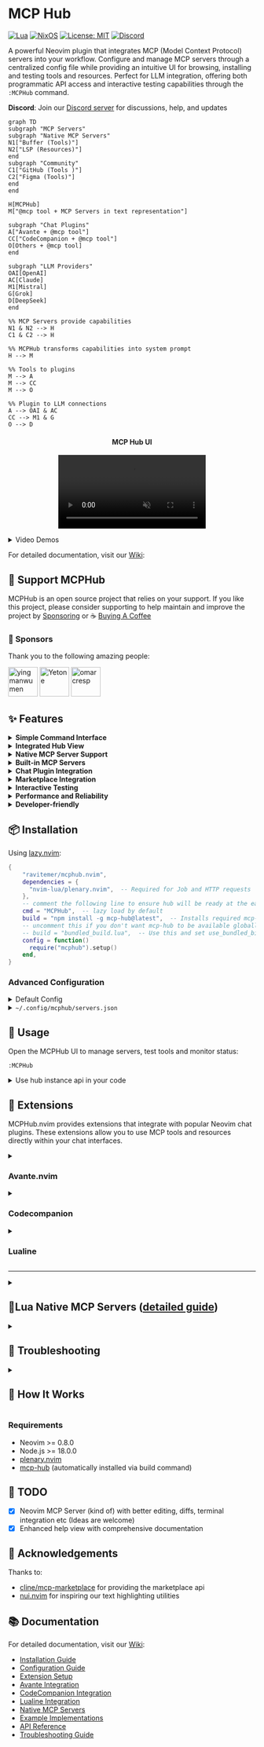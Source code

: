 # MCP Hub

[![Lua](https://img.shields.io/badge/Lua-2C2D72?style=flat-square&logo=lua&logoColor=white)](https://www.lua.org)
[![NixOS](https://img.shields.io/badge/NixOS-5277C3?style=flat-square&logo=nixos&logoColor=white)](https://nixos.org)
[![License: MIT](https://img.shields.io/badge/License-MIT-yellow.svg)](https://opensource.org/licenses/MIT)
[![Discord](https://img.shields.io/badge/Discord-Join-7289DA?style=flat-square&logo=discord&logoColor=white)](https://discord.gg/NTqfxXsNuN)

A powerful Neovim plugin that integrates MCP (Model Context Protocol) servers into your workflow. Configure and manage MCP servers through a centralized config file while providing an intuitive UI for browsing, installing and testing tools and resources. Perfect for LLM integration, offering both programmatic API access and interactive testing capabilities through the `:MCPHub` command.

**Discord**: Join our [Discord server](https://discord.gg/NTqfxXsNuN) for discussions, help, and updates

```mermaid
graph TD
subgraph "MCP Servers"
subgraph "Native MCP Servers"
N1["Buffer (Tools)"]
N2["LSP (Resources)"]
end
subgraph "Community"
C1["GitHub (Tools )"]
C2["Figma (Tools)"]
end
end

H[MCPHub]
M["@mcp tool + MCP Servers in text representation"]

subgraph "Chat Plugins"
A["Avante + @mcp tool"]
CC["CodeCompanion + @mcp tool"]
O[Others + @mcp tool]
end

subgraph "LLM Providers"
OAI[OpenAI]
AC[Claude]
M1[Mistral]
G[Grok]
D[DeepSeek]
end

%% MCP Servers provide capabilities
N1 & N2 --> H
C1 & C2 --> H

%% MCPHub transforms capabilities into system prompt
H --> M

%% Tools to plugins
M --> A
M --> CC
M --> O

%% Plugin to LLM connections
A --> OAI & AC
CC --> M1 & G
O --> D
```

<div align="center">
<p>
<h4>MCP Hub UI</h4>
<video controls muted src="https://github.com/user-attachments/assets/22d14360-5994-455b-8789-4fffd2b598e2"></video>
</p>
</div>



<details>
<summary>Video Demos</summary>

<div align="center">
<p>
<h4>MCP Hub + <a href="https://github.com/yetone/avante.nvim">Avante</a> </h4>
<video controls muted src="https://github.com/user-attachments/assets/e33fb5c3-7dbd-40b2-bec5-471a465c7f4d"></video>
</p>
</div>
<div align="center">
<p>
<h4>Using <a href="https://github.com/olimorris/codecompanion.nvim">codecompanion</a></h4>
<video controls muted src="https://github.com/user-attachments/assets/cefce4bb-d07f-4423-8873-cf7d56656cd3"></video>
</p>
</div>
<div align="center">
<p>
<h4>🎉 Marketplace </h4>
<video controls muted src="https://github.com/user-attachments/assets/20a18abc-f2ba-436e-aab7-ea795f6e28d2"></video>
</p>
</div>

</details>

For detailed documentation, visit our [Wiki](https://github.com/ravitemer/mcphub.nvim/wiki):

## :raised_hands: Support MCPHub

MCPHub is an open source project that relies on your support. If you like this project, please consider supporting to help maintain and improve the project by [Sponsoring](https://github.com/sponsors/ravitemer) or :coffee: [Buying A Coffee](https://www.buymeacoffee.com/ravitemer)

### :purple_heart: Sponsors

Thank you to the following amazing people:

<p align="center">

<a href="https://github.com/yingmanwumen"><img src="https://github.com/yingmanwumen.png" width="60px" alt="yingmanwumen" /></a>
<a href="https://github.com/yetone"><img src="https://github.com/yetone.png" width="60px" alt="Yetone" /></a>
<a href="https://github.com/omarcresp"><img src="https://github.com/omarcresp.png" width="60px" alt="omarcresp" /></a>

</p>

## ✨ Features

<details>
<summary> <strong>Simple Command Interface</strong> </summary>

- Single command `:MCPHub` to access all functionality

</details>

<details>
<summary><strong>Integrated Hub View</strong></summary>

- Dynamically enable/disable servers and tools to optimize token usage
- Start/stop servers with persistent state
- Enable/disable specific tools per server
- Configure custom instructions per server
- State persists across restarts
</details>

<details>
<summary><strong>Native MCP Server Support</strong></summary>

- Create Lua-based MCP servers directly in Neovim ([detailed guide](lua/mcphub/native/NATIVE_SERVER_LLM.md))
- Automatically create lua native MCP servers using LLMs with built-in templates
- Write once, use everywhere design
- Clean chained API for tools, resources, and prompts
- Full URI-based resource system with templates
- Chat-style prompts with role management
- Centralized lifecycle management
</details>

<details>
<summary><strong>Built-in MCP Servers</strong></summary>

- **Neovim Server**: Pre-configured with essential development tools
- File operations (read, write, search, replace)
- Command execution and terminal integration
- LSP integration with diagnostics
- Buffer and environment access
- Interactive chat prompts
- Can be disabled if not needed
</details>


<details>
<summary><strong>Chat Plugin Integration</strong></summary>

- Deep integration with popular Neovim chat plugins:
  - Avante.nvim: Full MCP tool support with auto-approval option
  - CodeCompanion.nvim: MCP resources as chat variables and slash commands for prompts
  - Real-time variable updates when servers change
  - Automatic resource syncing and prompt registration
  - Example: MCP resources as chat variables, prompts as slash_commands
</details>

<details>
<summary><strong>Marketplace Integration</strong></summary>

- Browse available MCP servers with details and stats
- Sort, filter by category, and search servers
- View server documentation and installation guides
- One-click installation via Avante/CodeCompanion
</details>
<details>
<summary><strong>Interactive Testing</strong></summary>

- Real-time tool testing interface
- Resource browsing and access
- Built-in documentation and help
</details>
<details>
<summary><strong>Performance and Reliability</strong></summary>

- Parallel startup for improved performance
- Automatic server lifecycle management
- Smart shutdown handling with configurable delay
</details>

<details>
<summary><strong>Developer-friendly</strong></summary>

- Both sync and async operations supported
- Clean client registration/cleanup
- Comprehensive API for tool and resource access
</details>

## 📦 Installation

Using [lazy.nvim](https://github.com/folke/lazy.nvim):

```lua
{
    "ravitemer/mcphub.nvim",
    dependencies = {
      "nvim-lua/plenary.nvim",  -- Required for Job and HTTP requests
    },
    -- comment the following line to ensure hub will be ready at the earliest
    cmd = "MCPHub",  -- lazy load by default
    build = "npm install -g mcp-hub@latest",  -- Installs required mcp-hub npm module
    -- uncomment this if you don't want mcp-hub to be available globally or can't use -g
    -- build = "bundled_build.lua",  -- Use this and set use_bundled_binary = true in opts  (see Advanced configuration)
    config = function()
      require("mcphub").setup()
    end,
}
```
### Advanced Configuration
<details>
<summary>Default Config</summary>

All options are optional with sensible defaults. Here's a complete example with all available options:

```lua
require("mcphub").setup({
    port = 37373,  -- Default port for MCP Hub
    config = vim.fn.expand("~/.config/mcphub/servers.json"),  -- Absolute path to config file location (will create if not exists)
    native_servers = {}, -- add your native servers here

    auto_approve = false, -- Auto approve mcp tool calls 
    -- Extensions configuration
	extensions = {
		avante = {
		},
		codecompanion = {
			-- Show the mcp tool result in the chat buffer
			-- NOTE:if the result is markdown with headers, content after the headers wont be sent by codecompanion
			show_result_in_chat = false,
			make_vars = true, -- make chat #variables from MCP server resources
            make_slash_commands = true, -- make /slash commands from MCP server prompts
		},
	},

    -- Default window settings
    ui = {
      window = {
        width = 0.8, -- 0-1 (ratio); "50%" (percentage); 50 (raw number)
        height = 0.8, -- 0-1 (ratio); "50%" (percentage); 50 (raw number)
        relative = "editor",
        zindex = 50,
        border = "rounded", -- "none", "single", "double", "rounded", "solid", "shadow"
      },
    },

    -- Event callbacks
    on_ready = function(hub)
      -- Called when hub is ready
    end,
    on_error = function(err)
      -- Called on errors
    end,

    --set this to true when using build = "bundled_build.lua"
    use_bundled_binary = false,  -- Uses bundled mcp-hub instead of global installation

    --WARN: Use the custom setup if you can't use `npm install -g mcp-hub` or cant have `build = "bundled_build.lua"`
    -- Custom Server command configuration 
    --cmd = "node", -- The command to invoke the MCP Hub Server
    --cmdArgs = {"/path/to/node_modules/mcp-hub/dist/cli.js"},    -- Additional arguments for the command

    -- Common command configurations (when not using bundled binary):
    -- 1. Global installation (default):
    --   cmd = "mcp-hub"
    --   cmdArgs = {}
    -- 2. Local npm package:
    --   cmd = "node"
    --   cmdArgs = {"/path/to/node_modules/mcp-hub/dist/cli.js"}
    -- 3. Custom binary:
    --   cmd = "/usr/local/bin/custom-mcp-hub"
    --   cmdArgs = {"--custom-flag"}

    -- Logging configuration
    log = {
      level = vim.log.levels.WARN,
      to_file = false,
      file_path = nil,
      prefix = "MCPHub"
    }
})
```
</details>

<details>
<summary><code>~/.config/mcphub/servers.json</code></summary>

MCPHub uses a JSON configuration file to define MCP servers. The default location is `~/.config/mcphub/servers.json`.

#### Example Configuration

```json
{
  "mcpServers": {
    "fetch": {
      "command": "uvx",
      "args": ["mcp-server-fetch"],
      "env": {
        "API_KEY": "",                 // Falls back to process.env.API_KEY
        "SERVER_URL": null,            // Falls back to process.env.SERVER_URL
        "DEBUG": "true"               // Direct value, no fallback
      }
    }
  }
}
```

#### Configuration Options

- `command`: The command to run the server
- `args`: Command arguments as array
- `disabled`: Optional boolean to disable server
- `disabled_tools`: Optional array of tool names to disable
- `env`: Optional environment variables. Special values:
  - `""` (empty string): Falls back to process.env.[VAR_NAME]
  - `null`: Falls back to process.env.[VAR_NAME]
  - Any other value is used as-is
- `custom_instructions`: Optional custom instructions for the server

#### Environment Variables

Using empty string ("") or null in the env field provides several benefits:
- Keep sensitive values like API keys out of version control
- Use environment variables for deployment-specific settings
- Override environment variables when needed
- Share server configurations safely with placeholder values

</details>


## 🚀 Usage

Open the MCPHub UI to manage servers, test tools and monitor status:

```vim
:MCPHub
```
<details>
<summary>Use hub instance api in your code</summary>

```lua
local hub = mcphub.get_hub_instance()

-- Call a tool (sync)
  local response, err = hub:call_tool("server-name", "tool-name", {
      param1 = "value1"
      }, {
      return_text = true -- Parse response to LLM-suitable text
      })

-- Call a tool (async)
  hub:call_tool("server-name", "tool-name", {
      param1 = "value1"
      }, {
      return_text = true,
      callback = function(response, err)
      -- Use response
      end
      })

-- Access resource (sync)
  local response, err = hub:access_resource("server-name", "resource://uri", {
      return_text = true
      })

-- Get prompt helpers for system prompts
local prompts = hub:generate_prompts()
-- prompts.active_servers: Lists currently active servers
-- prompts.use_mcp_tool: Instructions for tool usage with example
-- prompts.access_mcp_resource: Instructions for resource access with example
```
</details>

## 🔌 Extensions

MCPHub.nvim provides extensions that integrate with popular Neovim chat plugins. These extensions allow you to use MCP tools and resources directly within your chat interfaces.

<details>
<summary>

### Avante.nvim

</summary>

Add MCP capabilities to Avante by including the MCP tool in your setup:

> Set `config.auto_approve = true` or `vim.g.mcphub_auto_approve = true` to automatically approve mcp tool requests. 

```lua
extensions = {
    avante = {
    }
}
```

```lua
require("avante").setup({
    -- other config
    -- The system_prompt type supports both a string and a function that returns a string. Using a function here allows dynamically updating the prompt with mcphub
    system_prompt = function()
        local hub = require("mcphub").get_hub_instance()
        return hub:get_active_servers_prompt()
    end,
    -- The custom_tools type supports both a list and a function that returns a list. Using a function here prevents requiring mcphub before it's loaded
    custom_tools = function()
        return {
            require("mcphub.extensions.avante").mcp_tool(),
        }
    end,
})
```


⚠️ **Tool Conflicts**: [Disable any built-in Avante tools](https://github.com/yetone/avante.nvim#disable-tools) that might conflict with enabled MCP servers to prevent duplicate functionality or unexpected behavior.

If you are using the builtin Neovim server, you might have to disable the following tools in your avante config to avoid any conflicts.

```lua
disabled_tools = {
    "list_files",
    "search_files",
    "read_file",
    "create_file",
    "rename_file",
    "delete_file",
    "create_dir",
    "rename_dir",
    "delete_dir",
    "bash",
},
```
</details>

<details>
<summary>

### Codecompanion

</summary>

Add MCP capabilities to CodeCompanion.

> Set `config.auto_approve = true` or `vim.g.mcphub_auto_approve = true` to automatically approve tool requests.

> Set `make_vars = true` to show resources as #variables in the chat buffer

> Set `make_slash_commands = true` to show prompts as /slash_commands in the chat buffer

- Server prompts become available as `/mcp:prompt_name` commands in chat
- Prompts with arguments  are handled using vim.ui.input 
- If the last message is of `user` role, it will be added to the chat buffer. 
- You can create your own prompt just like other capabilities with `mcphub.add_prompt` or by adding a native server to `config.native_server`.

* Whenever the servers are updated, the variables and slash_commands will also be updated in realtime
![image](https://github.com/user-attachments/assets/fb04393c-a9da-4704-884b-2810ff69f59a)

* E.g LSP current file diagnostics
![image](https://github.com/user-attachments/assets/8aeaa5f6-f48a-46fd-b761-4f4e34aeb262)


> Set `show_result_in_chat = true` to view the mcp tool call result in the chat buffer. Note that, If the tool call return markdown with headers, the content after the headers wont be sent
```lua
extensions = {
    codecompanion = {
        -- Show the mcp tool result in the chat buffer
        -- NOTE:if the result is markdown with headers, content after the headers wont be sent by codecompanion
        show_result_in_chat = true,
        make_vars = true, -- make chat #variables from MCP server resources
        make_slash_commands = true, -- make /slash_commands from MCP server prompts
    },
}
```

```lua
require("codecompanion").setup({
    strategies = {
        chat = {
            tools = {
                ["mcp"] = {
                    -- calling it in a function would prevent mcphub from being loaded before it's needed
                    callback = function() return require("mcphub.extensions.codecompanion") end,
                    description = "Call tools and resources from the MCP Servers",
                }
            }
        }
    }
})

```
</details>


<details>
<summary>

### Lualine

</summary>

```lua
require('lualine').setup {
    sections = {
        lualine_x = {
            {require('mcphub.extensions.lualine')},
        },
    },
}
```

When connecting show warning state.

![image](https://github.com/user-attachments/assets/f67802fe-6b0c-48a5-9275-bff9f830ce29)

When idle shows total number of connected servers.

![image](https://github.com/user-attachments/assets/f90f7cc4-ff34-4481-9732-a0331a26502b)

When a tool or resources is being called, shows spinner. 

![image](https://github.com/user-attachments/assets/f6bdeeec-48f7-48de-89a5-22236a52843f)

</details>


---

<details>
<summary>

## 🎉Lua Native MCP Servers ([detailed guide](lua/mcphub/native/NATIVE_SERVER_LLM.md))
</summary>

### Why Use Native MCP Servers?

### The Challenge

Many Neovim chat plugins like Avante and CodeCompanion already provide ways to add custom tools:

```lua
-- Avante's custom tools
require("avante").setup({
    custom_tools = {
        get_weather = {
            name,
            description,
            param,
            returns,
            func
        }
    }
})
-- CodeCompanion's tools 
require("codecompanion").setup({
    chat = {
        tools = {
            get_weather = {
                 name,
                 description,
                 cmds,
                 schema,
                 output,
            }
        }
    }
})

```

This leads to several limitations:

| Feature | Regular tools | MCPHub Native Servers |
|---------|-------------------------|----------------------|
| Implementation | Needs reimplementing for each plugin | Write once, works everywhere |
| Api | Needs plugin specific docs | Intuitive chained api `res:text():image():send()` |
| Instructions | Can't have long `schema.description` | Tools,Resources converted to system prompt, instructions in one place |
| Resources Support | No built-in resource handling | Full URI-based resource system |
| Response Types | No standard types | MCP standard types (text, images, blobs) |
| State Management | Per-plugin implementation | Centralized lifecycle management |
| Plugin Updates | May break tool implementations | Tools isolated from plugin changes |

### MCPHub Solution
MCPHub solves these problems by providing a standardized protocol (MCP) and a central hub for tools and resources:

**MCPHub Native MCP Server**

<details><summary> <strong> Option 1 (Static):</strong> add server schema table upfront in <code>config.native_servers</code></strong></summary>

```lua
-- Complete server definition with tool, resource, and template
native_servers = { 
 weather = {
    name = "weather",
    capabilities = {
        tools = {
            {
                name = "get_weather",
                description = "Get current weather information for a city",
                inputSchema = {
                    type = "object",
                    properties = {
                        city = {
                            type = "string",
                            description = "City name to get weather for",
                        }
                    },
                },
                handler = function(req, res)
                    res:text("Weather in " .. req.params.city .. ": ☀️ Sunny, 22°C"):send()
                end
            }
        },
        resources = {
            {
                name = "current",
                uri = "weather://current/london",
                description = "Get current weather data for London",
                handler = function(req, res)
                    res:text("London: ☀️ Sunny, 22°C, Humidity: 65%"):send()
                end
            }
        },
        resourceTemplates = {
            {
                name = "city_weather",
                uriTemplate = "weather://forecast/{city}",
                description = "Get weather forecast for any city",
                handler = function(req, res)
                    res:text(req.params.city .. " 5-day forecast:\n" ..
                           "Mon: ☀️ 22°C\n" ..
                           "Tue: ⛅ 20°C\n" ..
                           "Wed: 🌧️ 18°C"):send()
                end
            }
        },
        prompts = {
            name = "weather_chat",
            description = "Chat about weather in any city",
            arguments = {
                {
                    name = "city",
                    description = "City to check weather for"
                }
            },
            handler = function(req, res)
                return res
                :user()
                :text(string.format("What's the weather like in %s?", req.params.city))
                :llm()
                :text(string.format("Let me check the weather in %s for you...", req.params.city)):text(string.format("The weather in %s is ☀️ 22°C. Perfect day for outdoor activities!", req.params.city))
                    
                res:send()
            end
}
    }
  }
}
```
</details>

<details>
<summary> <strong> Option 2 (Dynamic) : Use<code>mcphub.add_*</code> api to build incrementally</strong></summary>

```lua
local mcphub = require("mcphub")

-- Start by adding a tool. It iwll create the server if it is not already present.
mcphub.add_tool("weather", {
  --tool def
})

-- Add a static resource for London weather
mcphub.add_resource("weather", {
  --resource def
})

-- Add a template for any city
mcphub.add_resource_template("weather", {
  --resource template def
})

-- Add a prompt
mcphub.add_prompt({
    --prompt def
})
```

</details>

Preview:

![image](https://github.com/user-attachments/assets/4d5e12c7-ad21-4847-bdf9-252b5ac3305f)
![image](https://github.com/user-attachments/assets/26b4a8e0-f5c9-4032-8fb9-ffe32240e82b)

> Please read [Native README.md](https://github.com/ravitemer/mcphub.nvim/blob/native-servers/lua/mcphub/native/README.md) (beta) for more information.

MCPHub acts as a central hub that:
1. **Collects Tools, Resources, Prompts**: Gathers capabilities from both native and community servers
2. **Standardizes Access**: Provides a single interface via `@mcp` tool
3. **Manages State**: Handles server lifecycles and capability registration
4. **Formats Prompts**: Transforms complex tool definitions into LLM-friendly formats


#### Key Benefits

1. **Write Once, Use Everywhere**
   - Implement tools once as native servers
   - Works with any chat plugin that supports MCPHub
   - Chat plugins focus on their unique features

2. **No Limitations**

All tools, resources, and templates from the server above are converted into a clean, LLM-friendly system prompt:

```txt
## weather

### Available Tools
- get_weather: Get current weather information for a city
    Input Schema:
    {
        type: "object",
        properties: {
            city: {
                type: "string",
                description: "City name to get weather for",
                examples: ["London", "Tokyo"]
            }
        }
    }

### Available Resources
- weather://current/london: Get current weather data for London

### Resource Templates
- weather://forecast/{city}: Get weather forecast for any city
```

3. **Rich Resource Capabilities**
   - Static resources with URIs (like weather://current/london)
   - Dynamic resource templates (like weather://forecast/{city})
   - Resource embedding in tool responses
   - Consistent URI patterns across servers
4. **Separation of Concerns**
   - Tool providers focus on implementations
   - Chat plugins focus on LLM integration
   - MCPHub handles communication and standardization

5. **Easy Integration**
   - Chat plugins need only implement MCPHub support
   - Get access to all MCP servers automatically
   - Standardized tool and resource interfaces

6. **Community Ecosystem**
   - Share implementations across plugins
   - Reduce duplication of effort
   - Common platform for tool development

</details>


<details>
<summary>

## 🔨 Troubleshooting

</summary>

1. **Environment Requirements**

   - Ensure these are installed as they're required by most MCP servers:
     ```bash
     node --version    # Should be >= 18.0.0
     python --version  # Should be installed
     uvx --version    # Should be installed
     ```
   - Most server commands use `npx` or `uvx` - verify these work in your terminal
   
2. LLM Model Issues

   If the LLM isn't making correct tool calls:

   1. **Schema Support**
   - Models with function calling support (like claude-3.5) work best with Avante's schema format
   - Only top-tier models handle XML-based tool formats correctly
   - Consider upgrading to a better model if seeing incorrect tool usage

   2. **Common Tool Call Issues**
   - Missing `action` field
   - Incorrect `server_name`
   - Missing `tool_name` or `uri`
   - Malformed arguments

   3. **Recommended Models**
   - GPT-4o
   - Claude 3.5 Sonnet
   - Claude 3.7
   - Gemini 2.0 Flash
   - Gemini 2.0 Pro
   - Mistral Large



3. **Port Issues**

   - If you get `EADDRINUSE` error, kill the existing process:
     ```bash
     lsof -i :[port]  # Find process ID
     kill [pid]       # Kill the process
     ```

4. **Configuration File**

   - Ensure config path is absolute
   - Verify file contains valid JSON with `mcpServers` key
   - Check server-specific configuration requirements
   - Validate server command and args are correct for your system

5. **MCP Server Issues**

   - Validate server configurations using either:
     - [MCP Inspector](https://github.com/modelcontextprotocol/inspector): GUI tool for verifying server operation
     - [mcp-cli](https://github.com/wong2/mcp-cli): Command-line tool for testing servers with config files
   - Check server logs in MCPHub UI (Logs view)
   - Test tools and resources individually to isolate issues

6. **Need Help?**
   - First try testing it with [minimal.lua](https://gist.github.com/ravitemer/c85d69542bdfd1a45c6a9849301e4388) 
   - Feel free to open an [Issue](https://github.com/ravitemer/mcphub.nvim/issues) for bugs or doubts
   - Create a [Discussion](https://github.com/ravitemer/mcphub.nvim/discussions) for questions, showcase, or feature requests

 Note: You can also access the Express server directly at http://localhost:[port]/api
   </details>

<details>
<summary>

## 🔄 How It Works

</summary>

MCPHub.nvim uses an Express server to manage MCP servers and handle client requests:

1. When `setup()` is called:

   - Checks for mcp-hub command installation
   - Verifies version compatibility
   - Starts mcp-hub with provided port and config file
   - Creates Express server at localhost:[port]

2. After successful setup:

   - Calls on_ready callback with hub instance
   - Hub instance provides REST API interface
   - UI updates in real-time via `:MCPHub` command

3. Express Server Features:

   - Manages MCP server configurations
   - Handles tool execution requests
   - Provides resource access
   - Multi-client support
   - Automatic cleanup

4. When Neovim instances close:
   - Unregister as clients
   - Last client triggers shutdown timer
   - Timer cancels if new client connects

This architecture ensures:

- Consistent server management
- Real-time status monitoring
- Efficient resource usage
- Clean process handling
- Multiple client support

### Architecture Flows

##### Server Lifecycle

```mermaid
sequenceDiagram
    participant N1 as First Neovim
    participant N2 as Other Neovims
    participant S as MCP Hub Server

    Note over N1,S: First Client Connection
    N1->>S: Check if Running
    activate S
    S-->>N1: Not Running
    N1->>S: start_hub()
    Note over S: Server Start
    S-->>N1: Ready Signal
    N1->>S: Register Client
    S-->>N1: Registration OK

    Note over N2,S: Other Clients
    N2->>S: Check if Running
    S-->>N2: Running
    N2->>S: Register Client
    S-->>N2: Registration OK

    Note over N1,S: Server stays active

    Note over N2,S: Client Disconnection
    N2->>S: Unregister Client
    S-->>N2: OK
    Note over S: Keep Running

    Note over N1,S: Last Client Exit
    N1->>S: Unregister Client
    S-->>N1: OK
    Note over S: Grace Period
    Note over S: Auto Shutdown
    deactivate S
```

##### Request flow

```mermaid
sequenceDiagram
    participant N as Neovim
    participant P as Plugin
    participant S as MCP Hub Server
    N->>P: start_hub()
    P->>S: Health Check
    alt Server Not Running
        P->>S: Start Server
        S-->>P: Ready Signal
    end
    P->>S: Register Client
    S-->>P: Registration OK
    N->>P: :MCPHub
    P->>S: Get Status
    S-->>P: Server Status
    P->>N: Display UI
```

##### Cleanup flow

```mermaid
flowchart LR
    A[VimLeavePre] -->|Trigger| B[Stop Hub]
    B -->|If Ready| C[Unregister Client]
    C -->|Last Client| D[Server Auto-shutdown]
    C -->|Other Clients| E[Server Continues]
    B --> F[Clear State]
    F --> G[Ready = false]
    F --> H[Owner = false]
```

##### API Flow

```mermaid
sequenceDiagram
    participant C as Chat Plugin
    participant H as Hub Instance
    participant S as MCP Server
    C->>H: call_tool()
    H->>H: Check Ready
    alt Not Ready
        H-->>C: Error: Not Ready
    end
    H->>S: POST /tools
    S-->>H: Tool Result
    H-->>C: Return Result
    Note over C,S: Similar flow for resources

    C->>H: access_resource()
    H->>H: Check Ready
    H->>S: POST /resources
    S-->>H: Resource Data
    H-->>C: Return Data
```
</details>

### Requirements

- Neovim >= 0.8.0
- Node.js >= 18.0.0
- [plenary.nvim](https://github.com/nvim-lua/plenary.nvim)
- [mcp-hub](https://github.com/ravitemer/mcp-hub) (automatically installed via build command)

## 🚧 TODO

- [x] Neovim MCP Server (kind of) with better editing, diffs, terminal integration etc (Ideas are welcome)
- [x] Enhanced help view with comprehensive documentation

## 👏 Acknowledgements

Thanks to:

- [cline/mcp-marketplace](https://github.com/cline/mcp-marketplace) for providing the marketplace api
- [nui.nvim](https://github.com/MunifTanjim/nui.nvim) for inspiring our text highlighting utilities

## 📚 Documentation

For detailed documentation, visit our [Wiki](https://github.com/ravitemer/mcphub.nvim/wiki):

- [Installation Guide](https://github.com/ravitemer/mcphub.nvim/wiki/Installation)
- [Configuration Guide](https://github.com/ravitemer/mcphub.nvim/wiki/Configuration-File)
- [Extension Setup](https://github.com/ravitemer/mcphub.nvim/wiki/Extensions)
- [Avante Integration](https://github.com/ravitemer/mcphub.nvim/wiki/Avante)
- [CodeCompanion Integration](https://github.com/ravitemer/mcphub.nvim/wiki/CodeCompanion)
- [Lualine Integration](https://github.com/ravitemer/mcphub.nvim/wiki/Lualine)
- [Native MCP Servers](https://github.com/ravitemer/mcphub.nvim/wiki/Native-Servers)
- [Example Implementations](https://github.com/ravitemer/mcphub.nvim/wiki/Example-Servers)
- [API Reference](https://github.com/ravitemer/mcphub.nvim/wiki/API-Reference)
- [Troubleshooting Guide](https://github.com/ravitemer/mcphub.nvim/wiki/Troubleshooting)

